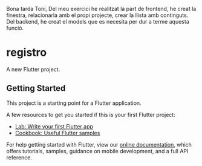 Bona tarda Toni,
Del meu exercici he realitzat la part de frontend, he creat la finestra, relacionarla amb el propi projecte, crear la llista amb continguts.
Del backend, he creat el models que es necesita per dur a terme aquesta funció.



# registro

A new Flutter project.

## Getting Started

This project is a starting point for a Flutter application.

A few resources to get you started if this is your first Flutter project:

- [Lab: Write your first Flutter app](https://flutter.dev/docs/get-started/codelab)
- [Cookbook: Useful Flutter samples](https://flutter.dev/docs/cookbook)

For help getting started with Flutter, view our
[online documentation](https://flutter.dev/docs), which offers tutorials,
samples, guidance on mobile development, and a full API reference.
